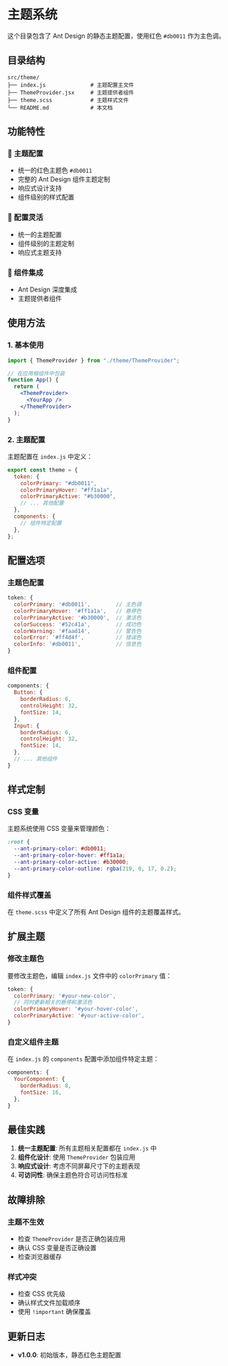 # 主题系统

这个目录包含了 Ant Design 的静态主题配置，使用红色 `#db0011` 作为主色调。

## 目录结构

```
src/theme/
├── index.js              # 主题配置主文件
├── ThemeProvider.jsx     # 主题提供者组件
├── theme.scss            # 主题样式文件
└── README.md             # 本文档
```

## 功能特性

### 🎨 主题配置

- 统一的红色主题色 `#db0011`
- 完整的 Ant Design 组件主题定制
- 响应式设计支持
- 组件级别的样式配置

### 🔧 配置灵活

- 统一的主题配置
- 组件级别的主题定制
- 响应式主题支持

### 📱 组件集成

- Ant Design 深度集成
- 主题提供者组件

## 使用方法

### 1. 基本使用

```jsx
import { ThemeProvider } from "./theme/ThemeProvider";

// 在应用根组件中包装
function App() {
  return (
    <ThemeProvider>
      <YourApp />
    </ThemeProvider>
  );
}
```

### 2. 主题配置

主题配置在 `index.js` 中定义：

```javascript
export const theme = {
  token: {
    colorPrimary: "#db0011",
    colorPrimaryHover: "#ff1a1a",
    colorPrimaryActive: "#b30000",
    // ... 其他配置
  },
  components: {
    // 组件特定配置
  },
};
```

## 配置选项

### 主题色配置

```javascript
token: {
  colorPrimary: '#db0011',        // 主色调
  colorPrimaryHover: '#ff1a1a',   // 悬停色
  colorPrimaryActive: '#b30000',  // 激活色
  colorSuccess: '#52c41a',        // 成功色
  colorWarning: '#faad14',        // 警告色
  colorError: '#ff4d4f',          // 错误色
  colorInfo: '#db0011',           // 信息色
}
```

### 组件配置

```javascript
components: {
  Button: {
    borderRadius: 6,
    controlHeight: 32,
    fontSize: 14,
  },
  Input: {
    borderRadius: 6,
    controlHeight: 32,
    fontSize: 14,
  },
  // ... 其他组件
}
```

## 样式定制

### CSS 变量

主题系统使用 CSS 变量来管理颜色：

```css
:root {
  --ant-primary-color: #db0011;
  --ant-primary-color-hover: #ff1a1a;
  --ant-primary-color-active: #b30000;
  --ant-primary-color-outline: rgba(219, 0, 17, 0.2);
}
```

### 组件样式覆盖

在 `theme.scss` 中定义了所有 Ant Design 组件的主题覆盖样式。

## 扩展主题

### 修改主题色

要修改主题色，编辑 `index.js` 文件中的 `colorPrimary` 值：

```javascript
token: {
  colorPrimary: '#your-new-color',
  // 同时更新相关的悬停和激活色
  colorPrimaryHover: '#your-hover-color',
  colorPrimaryActive: '#your-active-color',
}
```

### 自定义组件主题

在 `index.js` 的 `components` 配置中添加组件特定主题：

```javascript
components: {
  YourComponent: {
    borderRadius: 8,
    fontSize: 16,
  },
}
```

## 最佳实践

1. **统一主题配置**: 所有主题相关配置都在 `index.js` 中
2. **组件化设计**: 使用 `ThemeProvider` 包装应用
3. **响应式设计**: 考虑不同屏幕尺寸下的主题表现
4. **可访问性**: 确保主题色符合可访问性标准

## 故障排除

### 主题不生效

- 检查 `ThemeProvider` 是否正确包装应用
- 确认 CSS 变量是否正确设置
- 检查浏览器缓存

### 样式冲突

- 检查 CSS 优先级
- 确认样式文件加载顺序
- 使用 `!important` 确保覆盖

## 更新日志

- **v1.0.0**: 初始版本，静态红色主题配置
